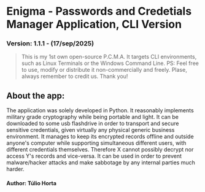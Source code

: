 # Enigma - Passwords and Credetials Manager Application, CLI Version
### Version: 1.1.1 - (17/sep/2025)

> This is my 1st own open-source P.C.M.A. It targets CLI environments, such as Linux Terminals or the Windows Command Line.
> PS: Feel free to use, modify or distribute it non-commercially and freely. Plase, always remember to credit us. Thank you!

## About the app:
The application was solely developed in Python. It reasonably implements military grade cryptography while being portable and light.
It can be downloaded to some usb flashdrive in order to transport and secure sensitive credentials, given virtually any physical 
generic business environment. 
It manages to keep its encrypted records offline and outside anyone's computer while supporting simultaneous different users, 
with different credentials themselves. Therefore X cannot possibly decrypt nor access Y's records and vice-versa. It can be used 
in order to prevent malware/hacker attacks and make sabbotage by any internal parties much harder.

#### Author: Túlio Horta

